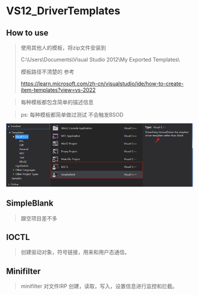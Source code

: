 # VS12_DriverTemplates

## How to use

> 使用其他人的模板，将zip文件安装到
>
> C:\Users<username>\Documents\Visual Studio 2012\My Exported Templates\
>
> 模板路径不清楚的 参考 
>
> https://learn.microsoft.com/zh-cn/visualstudio/ide/how-to-create-item-templates?view=vs-2022

> 每种模板都包含简单的描述信息

> ps:  每种模板都简单做过测试 不会触发BSOD

![image-20240508152804992](README.assets/image-20240508152804992.png)



## SimpleBlank

> 跟空项目差不多 



## IOCTL

> 创建驱动对象，符号链接，用来和用户态通信。



## Minifilter

> minifilter   对文件IRP 创建，读取，写入，设置信息进行监控和拦截。
